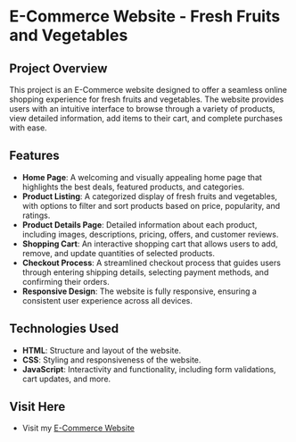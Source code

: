 
# E-Commerce Website - Fresh Fruits and Vegetables

## Project Overview

This project is an E-Commerce website designed to offer a seamless online shopping experience for fresh fruits and vegetables. The website provides users with an intuitive interface to browse through a variety of products, view detailed information, add items to their cart, and complete purchases with ease.

## Features

- **Home Page**: A welcoming and visually appealing home page that highlights the best deals, featured products, and categories.
- **Product Listing**: A categorized display of fresh fruits and vegetables, with options to filter and sort products based on price, popularity, and ratings.
- **Product Details Page**: Detailed information about each product, including images, descriptions, pricing, offers, and customer reviews.
- **Shopping Cart**: An interactive shopping cart that allows users to add, remove, and update quantities of selected products.
- **Checkout Process**: A streamlined checkout process that guides users through entering shipping details, selecting payment methods, and confirming their orders.
- **Responsive Design**: The website is fully responsive, ensuring a consistent user experience across all devices.

## Technologies Used

- **HTML**: Structure and layout of the website.
- **CSS**: Styling and responsiveness of the website.
- **JavaScript**: Interactivity and functionality, including form validations, cart updates, and more.

## Visit Here
- Visit my <a href="https://sharu411.github.io/FrontEndIntern-Synexoo/home.html" target="_blank">E-Commerce Website</a>
